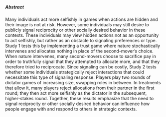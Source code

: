 ---
---

##### Abstract

Many individuals act more selfishly in games when actions are hidden
and their image is not at risk. However, some individuals may still
desire to publicly signal reciprocity or other socially desired
behavior in these contexts. These individuals may view hidden actions
not as an opportunity to act selfishly, but rather as an obstacle to
signaling preferences or type. Study 1 tests this by implementing a
trust game where nature stochastically intervenes and allocates
nothing in place of the second-mover’s choice. When nature intervenes,
many second-movers choose to sacrifice pay in order to truthfully
signal that they attempted to allocate more, and that they therefore
tried to reciprocate. Since signaling can be costly, Study 2 tests
whether some individuals strategically reject interactions that could
necessitate this type of signaling response. Players play two rounds
of dictator games of increasing size, swapping roles in between. In
treatments that allow it, many players reject allocations from their
partner in the first round; they then act more selfishly as the
dictator in the subsequent, higher-stakes round. Together, these
results emphasize that the need to signal reciprocity or other
socially desired behavior can influence how people engage with and
respond to others in strategic contexts.
